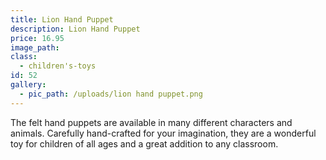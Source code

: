 ```yaml
---
title: Lion Hand Puppet
description: Lion Hand Puppet
price: 16.95
image_path:
class:
  - children's-toys
id: 52
gallery:
  - pic_path: /uploads/lion hand puppet.png
---
```



The felt hand puppets are available in many different characters and animals. Carefully hand-crafted for your imagination, they are a wonderful toy for children of all ages and a great addition to any classroom.